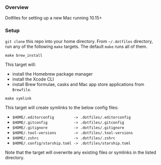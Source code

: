 ### Overview

Dotfiles for setting up a new Mac running 10.15+

### Setup

`git clone` this repo into your home directory. From `~/.dotfiles` directory, run any of the following `make` targets. The default `make` runs all of them.

`make brew_install`

This target will:

* install the Homebrew package manager
* install the Xcode CLI
* install Brew formulae, casks and Mac app store applications from `Brewfile`.

`make symlink`

This target will create symlinks to the below config files:

* `$HOME/.editorconfig         -> .dotfiles/.editorconfig`
* `$HOME/.gitconfig            -> .dotfiles/.gitconfig`
* `$HOME/.gitignore            -> .dotfiles/.gitignore`
* `$HOME/.tool-versions        -> .dotfiles/.tool-versions`
* `$HOME/.zshrc                -> .dotfiles/.zshrc`
* `$HOME/.config/starship.toml -> .dotfiles/starship.toml`

Note that the target will overwrite any existing files or symlinks in the listed directory.
